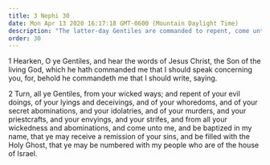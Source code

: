 ```yaml
---
title: 3 Nephi 30
date: Mon Apr 13 2020 16:17:18 GMT-0600 (Mountain Daylight Time)
description: "The latter-day Gentiles are commanded to repent, come unto Christ, and be numbered with the house of Israel. About A.D. 34–35."
order: 30
---
```


1 Hearken, O ye Gentiles, and hear the words of Jesus Christ, the Son of the living God, which he hath commanded me that I should speak concerning you, for, behold he commandeth me that I should write, saying.

2 Turn, all ye Gentiles, from your wicked ways; and repent of your evil doings, of your lyings and deceivings, and of your whoredoms, and of your secret abominations, and your idolatries, and of your murders, and your priestcrafts, and your envyings, and your strifes, and from all your wickedness and abominations, and come unto me, and be baptized in my name, that ye may receive a remission of your sins, and be filled with the Holy Ghost, that ye may be numbered with my people who are of the house of Israel.
